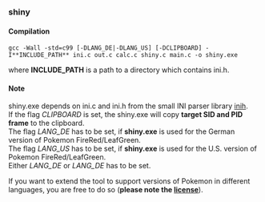 ### shiny

#### Compilation
```
gcc -Wall -std=c99 [-DLANG_DE|-DLANG_US] [-DCLIPBOARD] -I**INCLUDE_PATH** ini.c out.c calc.c shiny.c main.c -o shiny.exe
```  
where __INCLUDE_PATH__ is a path to a directory which contains ini.h.

#### Note
shiny.exe depends on ini.c and ini.h from the small INI parser library [inih](https://github.com/benhoyt/inih).  
If the flag _CLIPBOARD_ is set, the shiny.exe will copy **target SID and PID frame** to the clipboard.  
The flag _LANG_DE_ has to be set, if **shiny.exe** is used for the German version of Pokemon FireRed/LeafGreen.  
The flag _LANG_US_ has to be set, if **shiny.exe** is used for the U.S. version of Pokemon FireRed/LeafGreen.  
Either _LANG_DE_ or _LANG_DE_ has to be set.
  
If you want to extend the tool to support versions of Pokemon in different languages, you are free to do so (**please note the [license](./LICENSE.txt)**).